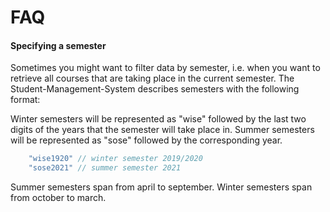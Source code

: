 # FAQ

#### Specifying a semester

Sometimes you might want to filter data by semester, i.e. when you want to retrieve all courses that are taking place in the 
current semester. The Student-Management-System describes semesters with the following format:

Winter semesters will be represented as "wise" followed by the last two digits of the years that the semester will take place in.
Summer semesters will be represented as "sose" followed by the corresponding year.

```typescript
	"wise1920" // winter semester 2019/2020
	"sose2021" // summer semester 2021
```
Summer semesters span from april to september.
Winter semesters span from october to march. 


